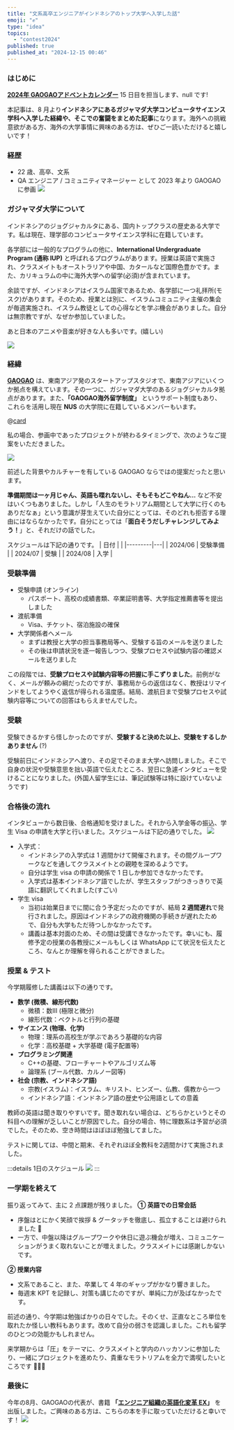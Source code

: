 ```yaml
---
title: "文系高卒エンジニアがインドネシアのトップ大学へ入学した話"
emoji: "✊"
type: "idea"
topics:
  - "contest2024"
published: true
published_at: "2024-12-15 00:46"
---
```


### はじめに
**[2024年 GAOGAOアドベントカレンダー](https://qiita.com/advent-calendar/2024/gaogao)** 15 日目を担当します、null です!

本記事は、8 月より**インドネシアにあるガジャマダ大学コンピュータサイエンス学科へ入学した経緯や、そこでの奮闘をまとめた記事**になります。海外への挑戦意欲がある方、海外の大学事情に興味のある方は、ぜひご一読いただけると嬉しいです！

### 経歴
- 22 歳、高卒、文系
- QA エンジニア / コミュニティマネージャー として 2023 年より GAOGAO に参画
![](https://storage.googleapis.com/zenn-user-upload/a2889a9e6e0a-20241215.png)

### ガジャマダ大学について
インドネシアのジョグジャカルタにある、国内トップクラスの歴史ある大学です。私は現在、理学部のコンピュータサイエンス学科に在籍しています。

各学部には一般的なプログラムの他に、**International Undergraduate Program (通称 IUP)** と呼ばれるプログラムがあります。授業は英語で実施され、クラスメイトもオーストラリアや中国、カタールなど国際色豊かです。また、カリキュラムの中に海外大学への留学(必須)が含まれています。

余談ですが、インドネシアはイスラム国家であるため、各学部に一つ礼拝所(モスク)があります。そのため、授業とは別に、イスラムコミュニティ主催の集会が毎週実施され、イスラム教徒としての心得などを学ぶ機会がありました。自分は無宗教ですが、なぜか参加していました。

あと日本のアニメや音楽が好きな人も多いです。(嬉しい)

![](https://storage.googleapis.com/zenn-user-upload/0e6e2936128a-20241214.png)


### 経緯
**[GAOGAO](https://gaogao.asia/)** は、東南アジア発のスタートアップスタジオで、東南アジアにいくつか拠点を構えています。その一つに、ガジャマダ大学のあるジョグジャカルタ拠点があります。また、**「GAOGAO海外留学制度」** というサポート制度もあり、これらを活用し現在 **NUS** の大学院に在籍しているメンバーもいます。

@[card](https://note.com/masanaosuzuki/n/n61bdd4738b8a)

私の場合、参画中であったプロジェクトが終わるタイミングで、次のようなご提案をいただきました。

![](https://storage.googleapis.com/zenn-user-upload/9900f398d206-20241215.png)

前述した背景やカルチャーを有している GAOGAO ならではの提案だったと思います。

**準備期間は一ヶ月じゃん、英語も喋れないし、そもそもどこやねん...** など不安はいくつもありました。しかし「人生のモラトリアム期間として大学に行くのもありだなぁ」という意識が芽生えていた自分にとっては、そのどれも拒否する理由にはならなかったです。自分にとっては「**面白そうだしチャレンジしてみよう！**」と、それだけの話でした。

スケジュールは下記の通りです。
| 日付 |   |
|---------|---|
| 2024/06 | 受験準備 |
| 2024/07 | 受験  |
| 2024/08 | 入学  |

### 受験準備
- 受験申請 (オンライン)
    - パスポート、高校の成績書類、卒業証明書等、大学指定推薦書等を提出しました
- 渡航準備
    - Visa、チケット、宿泊施設の確保
- 大学関係者へメール
    - まずは教授と大学の担当事務局等へ、受験する旨のメールを送りました
    - その後は申請状況を逐一報告しつつ、受験プロセスや試験内容の確認メールを送りました

この段階では、**受験プロセスや試験内容等の把握に手こずりました**。前例がなく、メールが頼みの綱だったのですが、事務局からの返信はなく、教授はリマインドをしてようやく返信が得られる温度感。結局、渡航日まで受験プロセスや試験内容等についての回答はもらえませんでした。

### 受験
受験できるかすら怪しかったのですが、**受験すると決めた以上、受験をするしかありません** (?)

受験前日にインドネシアへ渡り、その足でそのまま大学へ訪問しました。そこで自身の状況や受験意思を拙い英語で伝えたところ、翌日に急遽インタビューを受けることになりました。(外国人留学生には、筆記試験等は特に設けていないようです)

### 合格後の流れ
インタビューから数日後、合格通知を受けました。それから入学金等の振込、学生 Visa の申請を大学と行いました。スケジュールは下記の通りでした。
![](https://storage.googleapis.com/zenn-user-upload/87d755d06ceb-20241214.png)

- 入学式：
    - インドネシアの入学式は 1 週間かけて開催されます。その間グループワークなどを通してクラスメイトとの親睦を深めるようです。
    - 自分は学生 visa の申請の関係で 1 日しか参加できなかったです。
    - 入学式は基本インドネシア語でしたが、学生スタッフがつきっきりで英語に翻訳してくれました(すごい)
- 学生 visa
    - 当初は始業日までに間に合う予定だったのですが、結局 **2 週間遅れ**で発行されました。原因はインドネシアの政府機関の手続きが遅れたためで、自分も大学もただ待つしかなかったです。
    - 講義は基本対面のため、その間は受講できなかったです。幸いにも、履修予定の授業の各教授にメールもしくは WhatsApp にて状況を伝えたところ、なんとか理解を得られることができました。

### 授業 & テスト
今学期履修した講義は以下の通りです。
- **数学 (微積、線形代数)**
    - 微積：数Ⅲ (極限と微分)
    - 線形代数：ベクトルと行列の基礎
- **サイエンス (物理、化学)**
    - 物理：理系の高校生が学ぶであろう基礎的な内容
    - 化学：高校基礎 + 大学基礎 (電子配置等)
- **プログラミング関連**
    - C++の基礎、フローチャートやアルゴリズム等
    - 論理系 (ブール代数、カルノー図等)
- **社会 (宗教、インドネシア語)**
    - 宗教(イスラム)：イスラム、キリスト、ヒンズー、仏教、儒教から一つ
    - インドネシア語：インドネシア語の歴史や公用語としての意義

教師の英語は聞き取りやすいです。聞き取れない場合は、どちらかというとその科目への理解が乏しいことが原因でした。自分の場合、特に理数系は予習が必須でした。そのため、空き時間はほぼほぼ勉強してました。

テストに関しては、中間と期末、それぞれほぼ全教科を2週間かけて実施されました。

:::details 1日のスケジュール
![](https://storage.googleapis.com/zenn-user-upload/4593a15b81c8-20241214.png)
:::

### 一学期を終えて
振り返ってみて、主に 2 点課題が残りました。
**① 英語での日常会話**
- 序盤はとにかく笑顔で挨拶 & グータッチを徹底し、孤立することは避けられました 👊
- 一方で、中盤以降はグループワークや休日に遊ぶ機会が増え、コミュニケーションがうまく取れないことが増えました。クラスメイトには感謝しかないです。

**② 授業内容**
- 文系であること、また、卒業して 4 年のギャップがかなり響きました。
- 毎週末 KPT を記録し、対策も講じたのですが、単純に力が及ばなかったです。

前述の通り、今学期は勉強ばかりの日々でした。そのくせ、正直なところ単位を取れたか怪しい教科もあります。改めて自分の弱さを認識しました。これも留学のひとつの効能かもしれません。

来学期からは「圧」をテーマに、クラスメイトと学内のハッカソンに参加したり、一緒にプロジェクトを進めたり、貴重なモラトリアムを全力で満喫したいところです 💨🏃‍➡️

### 最後に
今年の8月、GAOGAOの代表が、書籍 **「[エンジニア組織の英語化変革 EX](https://www.amazon.co.jp/%E3%82%A8%E3%83%B3%E3%82%B8%E3%83%8B%E3%82%A2%E7%B5%84%E7%B9%94%E3%81%AE%E8%8B%B1%E8%AA%9E%E5%8C%96%E5%A4%89%E9%9D%A9-EX%EF%BC%BBEnglish-Transformation%EF%BC%BD%EF%BD%9E%E3%82%B0%E3%83%AD%E3%83%BC%E3%83%90%E3%83%AB%E6%99%82%E4%BB%A3%E3%81%AB%E7%94%9F%E3%81%8D%E6%AE%8B%E3%82%8B%E5%BC%B7%E3%81%84%E7%B5%84%E7%B9%94%E4%BD%9C%E3%82%8A%E3%81%AE%E9%89%84%E5%89%87%EF%BD%9E-%E6%89%8B%E5%B3%B6-%E6%8B%93%E4%B9%9F/dp/4297143437)」** を出版しました。ご興味のある方は、こちらの本を手に取っていただけると幸いです！
![](https://storage.googleapis.com/zenn-user-upload/e296530273a3-20241214.png)
